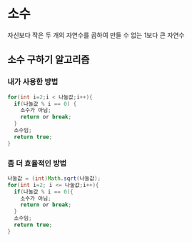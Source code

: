 # 소수
자신보다 작은 두 개의 자연수를 곱하여 만들 수 없는 1보다 큰 자연수

## 소수 구하기 알고리즘

### 내가 사용한 방법
```java
for(int i=2;i < 나눌값;i++){
  if(나눌값 % i == 0) {
    소수가 아님;
    return or break;
  }
  소수임;
  return true;
}
```

### 좀 더 효율적인 방법
```java
나눌값 = (int)Math.sqrt(나눌값);
for(int i=2; i <= 나눌값;i++){
  if(나눌값 % i == 0){
    소수가 아님;
    return or break;
  }
  소수임;
  return true;
}
```
